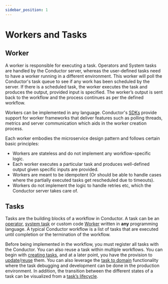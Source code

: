 ```yaml
---
sidebar_position: 1
---
```


# Workers and Tasks

## Worker

A worker is responsible for executing a task. Operators and System tasks are handled by the Conductor server, whereas the user-defined tasks need to have a worker running in a different environment. This worker will poll the Conductor's task queue to see if any work has been scheduled by the server. If there is a scheduled task, the worker executes the task and produces the output, provided input is specified. The worker’s output is sent back to the workflow and the process continues as per the defined workflow.

Workers can be implemented in any language. Conductor's [SDKs](https://orkes.io/content/docs/how-tos/SDKs) provide support for worker frameworks that deliver features such as polling threads, metrics and server communication which aids in the worker creation process.

Each worker embodies the microservice design pattern and follows certain basic principles:

- Workers are stateless and do not implement any workflow-specific logic.
- Each worker executes a particular task and produces well-defined output given specific inputs are provided.
- Workers are meant to be idempotent (Or should be able to handle cases where the partially executed tasks get rescheduled due to timeouts).
- Workers do not implement the logic to handle retries etc, which the Conductor server takes care of.

## Tasks

Tasks are the building blocks of a workflow in Conductor. A task can be an [operator](https://orkes.io/content/docs/getting-started/concepts/operators), [system task](https://orkes.io/content/docs/getting-started/concepts/system-tasks)
or custom code [Worker](https://orkes.io/content/docs/how-tos/Workers/write-workers) written in **any** programming language. A typical Conductor workflow is a list of tasks that are executed until completion or the termination of the workflow.

Before being implemented in the workflow, you must register all tasks with the Conductor. You can also reuse a task within multiple workflows. You can begin with [creating tasks](https://orkes.io/content/docs/how-tos/Tasks/creating-tasks), and at a later point, you have the provision to [update](https://orkes.io/content/docs/how-tos/Tasks/updating-tasks)/[reuse](https://orkes.io/content/docs/how-tos/Tasks/reusing-tasks) them. You can also leverage the [task to domain](https://orkes.io/content/docs/how-tos/Tasks/task-domains) functionality where the task debugging and development can be done in the production environment. In addition, the transition between the different states of a task can be visualized from a [task’s lifecycle](https://orkes.io/content/docs/how-tos/Tasks/task-lifecycle).
